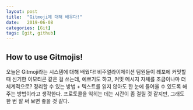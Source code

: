 ```yaml
---
layout: post
title:  "Gitmoji에 대해 배우다!"
date:   2019-06-08
categories: [Git]
tags: [git, github]
---
```


## How to use Gitmojis!

오늘은 Gitmoji라는 시스템에 대해 배웠다! 비주얼라이제이션 팀원들이 레포에 커밋할 때 신기한 이모티콘 같은 걸 쓰는데, 예쁘기도 하고, 커밋 메시지 자체를 조금이나마 더 체계적으로? 정리할 수 있는 방법 + 텍스트를 읽지 않아도 한 눈에 들어올 수 있도록 해 주는 방법이라고 생각한다. 프로토콜을 익히는 데는 시간이 좀 걸릴 것 같지만, 그래도 한 번 잘 써 보면 좋을 것 같다.